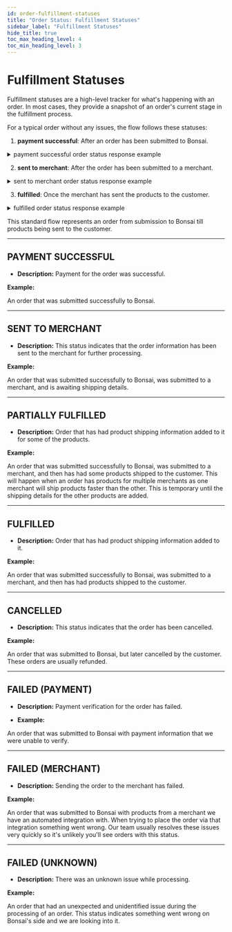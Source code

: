 ```yaml
---
id: order-fulfillment-statuses
title: "Order Status: Fulfillment Statuses"
sidebar_label: "Fulfillment Statuses"
hide_title: true
toc_max_heading_level: 4
toc_min_heading_level: 3
---
```



# Fulfillment Statuses

Fulfillment statuses are a high-level tracker for what's happening with an order. In most cases, they provide a snapshot of an order's current stage in the fulfillment process.

For a typical order without any issues, the flow follows these statuses:

1. **payment successful**: After an order has been submitted to Bonsai.
<details>
  <summary>payment successful order status response example</summary>
  <div>

  ```json
  {
    "data": {
        "id": "31415926535897932384626433",
        "orderNumber": 832795,
        "externalId": "028841971693993751058209749445923",
        "fulfillmentStatus": "payment successful",
        "shippingTracking": [],
        "products": [
            {
                "id": "078164062862089986280348253421170",
                "variantId": "679821480865132823066470938446095",
                "merchantOrderId": null,
                "fulfillmentStatus": "payment successful",
                "paymentStatus": "paid",
                "quantity": 1
            }
        ],
        "customer": {
            "firstName": "Archimedes",
            "lastName": "Syracuse",
            "email": "gmail@gmail.com"
        }
    },
    "errors": []
}
  ```

  </div>
</details>

2. **sent to merchant**: After the order has been submitted to a merchant.
<details>
  <summary>sent to merchant order status response example</summary>
  <div>

  ```json
  {
    "data": {
        "id": "31415926535897932384626433",
        "orderNumber": 832795,
        "externalId": "028841971693993751058209749445923",
        "fulfillmentStatus": "sent to merchant",
        "shippingTracking": [],
        "products": [
            {
                "id": "078164062862089986280348253421170",
                "variantId": "679821480865132823066470938446095",
                "merchantOrderId": "5284911117",
                "fulfillmentStatus": "sent to merchant",
                "paymentStatus": "paid",
                "quantity": 1
            }
        ],
        "customer": {
            "firstName": "Archimedes",
            "lastName": "Syracuse",
            "email": "gmail@gmail.com"
        }
    },
    "errors": []
}
  ```

  </div>
</details>

3. **fulfilled**: Once the merchant has sent the products to the customer.
<details>
  <summary>fulfilled order status response example</summary>
  <div>

  ```json
  {
    "data": {
        "id": "31415926535897932384626433",
        "orderNumber": 832795,
        "externalId": "028841971693993751058209749445923",
        "fulfillmentStatus": "fulfilled",
        "shippingTracking": [
            {
                "carrier": "Shipping Carrier name",
                "trackingNumber": "0348253421170679",
                "trackingUrl": "https://trackingurl.com",
                "products": [
                    {
                        "id": "078164062862089986280348253421170",
                        "variantId": "679821480865132823066470938446095",
                        "quantity": 1
                    }
                ]
            }
        ],
        "products": [
            {
                "id": "078164062862089986280348253421170",
                "variantId": "679821480865132823066470938446095",
                "merchantOrderId": "5284911117",
                "fulfillmentStatus": "fulfilled",
                "paymentStatus": "paid",
                "quantity": 1
            }
        ],
        "customer": {
            "firstName": "Archimedes",
            "lastName": "Syracuse",
            "email": "gmail@gmail.com"
        }
    },
    "errors": []
}
  ```

  </div>
</details>

This standard flow represents an order from submission to Bonsai till products being sent to the customer.

---

## PAYMENT SUCCESSFUL

- **Description:** Payment for the order was successful.

**Example:**

An order that was submitted successfully to Bonsai.

---

## SENT TO MERCHANT

- **Description:** This status indicates that the order information has been sent to the merchant for further processing.

**Example:**

An order that was submitted successfully to Bonsai, was submitted to a merchant, and is awaiting shipping details.

---

## PARTIALLY FULFILLED

- **Description:** Order that has had product shipping information added to it for some of the products.

**Example:**

An order that was submitted successfully to Bonsai, was submitted to a merchant, and then has had some products shipped to the customer. This will happen when an order has products for multiple merchants as one merchant will ship products faster than the other. This is temporary until the shipping details for the other products are added.

---

## FULFILLED

- **Description:** Order that has had product shipping information added to it.

**Example:**

An order that was submitted successfully to Bonsai, was submitted to a merchant, and then has had products shipped to the customer.

---


## CANCELLED

- **Description:** This status indicates that the order has been cancelled.

**Example:**

An order that was submitted to Bonsai, but later cancelled by the customer. These orders are usually refunded.

---

## FAILED (PAYMENT)

- **Description:** Payment verification for the order has failed.

- **Example:**

An order that was submitted to Bonsai with payment information that we were unable to verify.

---

## FAILED (MERCHANT)

- **Description:** Sending the order to the merchant has failed.

**Example:**

An order that was submitted to Bonsai with products from a merchant we have an automated integration with. When trying to place the order via that integration something went wrong. Our team usually resolves these issues very quickly so it's unlikely you'll see orders with this status.

---

## FAILED (UNKNOWN)

- **Description:** There was an unknown issue while processing.

**Example:**

An order that had an unexpected and unidentified issue during the processing of an order. This status indicates something went wrong on Bonsai's side and we are looking into it.
